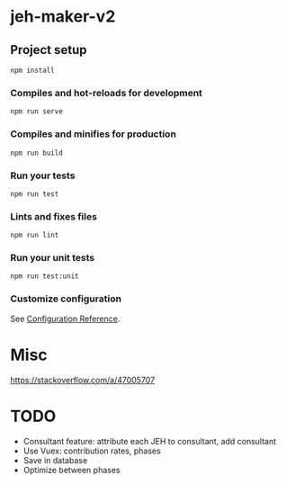 # jeh-maker-v2

## Project setup
```
npm install
```

### Compiles and hot-reloads for development
```
npm run serve
```

### Compiles and minifies for production
```
npm run build
```

### Run your tests
```
npm run test
```

### Lints and fixes files
```
npm run lint
```

### Run your unit tests
```
npm run test:unit
```

### Customize configuration
See [Configuration Reference](https://cli.vuejs.org/config/).

# Misc

https://stackoverflow.com/a/47005707

# TODO
 - Consultant feature: attribute each JEH to consultant, add consultant
 - Use Vuex: contribution rates, phases
 - Save in database
 - Optimize between phases
